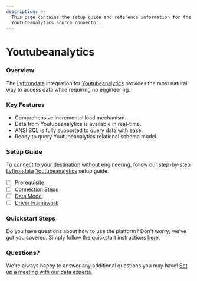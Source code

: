 ```yaml
---
description: >-
  This page contains the setup guide and reference information for the
  Youtubeanalytics source connector.
---
```


# Youtubeanalytics

### Overview

The [Lyftrondata](https://www.lyftrondata.com/) integration for [Youtubeanalytics](None/) provides the most natural way to access data while requiring no engineering.

### Key Features

* Comprehensive incremental load mechanism.
* Data from Youtubeanalytics is available in real-time.
* ANSI SQL is fully supported to query data with ease.
* Ready to query Youtubeanalytics relational schema model.

### Setup Guide

To connect to your destination without engineering, follow our step-by-step [Lyftrondata](https://www.lyftrondata.com/) [Youtubeanalytics](None/) setup guide.

* [ ] [Prerequisite](prerequisite.md)
* [ ] [Connection Steps](connection-steps.md)
* [ ] [Data Model](data-model/erd.md)
* [ ] [Driver Framework](driver-framework/)

### Quickstart Steps

Do you have questions about how to use the platform? Don't worry; we've got you covered. Simply follow the quickstart instructions [here](../../).

### Questions? <a href="#questions" id="questions"></a>

We're always happy to answer any additional questions you may have! [Set up a meeting with our data experts.](https://www.lyftrondata.com/book-a-meeting/)
